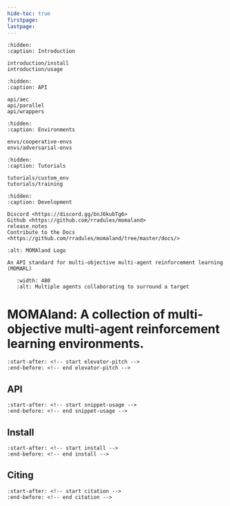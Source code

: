 ```yaml
---
hide-toc: true
firstpage:
lastpage:
---
```


```{toctree}
:hidden:
:caption: Introduction

introduction/install
introduction/usage
```

```{toctree}
:hidden:
:caption: API

api/aec
api/parallel
api/wrappers
```

```{toctree}
:hidden:
:caption: Environments

envs/cooperative-envs
envs/adversarial-envs
```

```{toctree}
:hidden:
:caption: Tutorials

tutorials/custom_env
tutorials/training
```

```{toctree}
:hidden:
:caption: Development

Discord <https://discord.gg/bnJ6kubTg6>
Github <https://github.com/rradules/momaland>
release_notes
Contribute to the Docs <https://github.com/rradules/momaland/tree/master/docs/>
```

```{project-logo} _static/img/momaland-text.png
:alt: MOMAland Logo
```

```{project-heading}
An API standard for multi-objective multi-agent reinforcement learning (MOMARL)
```

<!-- ```{figure} _static/img/environments-demo.gif TODO
   :width: 480px
   :name: MOMAland Environments
``` -->
```{figure} _static/gifs/surround.gif
   :width: 480
   :alt: Multiple agents collaborating to surround a target
```

# MOMAland: A collection of multi-objective multi-agent reinforcement learning environments.

```{include} ../README.md
:start-after: <!-- start elevator-pitch -->
:end-before: <!-- end elevator-pitch -->
```


## API

```{include} ../README.md
:start-after: <!-- start snippet-usage -->
:end-before: <!-- end snippet-usage -->
```

## Install

```{include} ../README.md
:start-after: <!-- start install -->
:end-before: <!-- end install -->
```

## Citing

```{include} ../README.md
:start-after: <!-- start citation -->
:end-before: <!-- end citation -->
```
